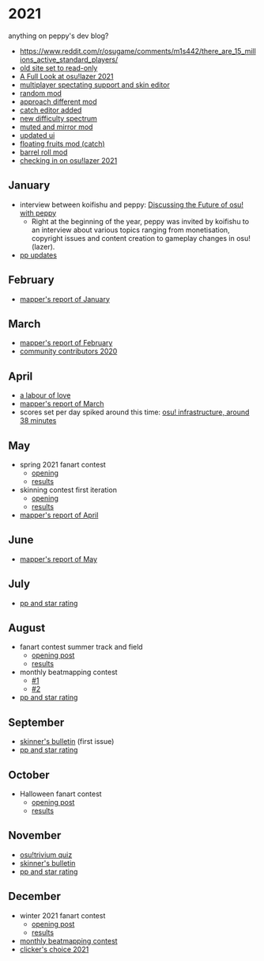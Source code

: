 # 2021

anything on peppy's dev blog?

- https://www.reddit.com/r/osugame/comments/m1s442/there_are_15_millions_active_standard_players/
- [old site set to read-only](https://twitter.com/ppy/status/1367469653304303620)
- [A Full Look at osu!lazer 2021](https://www.youtube.com/watch?v=SmeLE5ag81A)
- [multiplayer spectating support and skin editor](https://twitter.com/ppy/status/1392882629083422730)
- [random mod](https://twitter.com/ppy/status/1402327092985880579)
- [approach different mod](https://twitter.com/ppy/status/1405947859355148288)
- [catch editor added](https://twitter.com/ppy/status/1410995285266878466)
- [new difficulty spectrum](https://twitter.com/ppy/status/1419963416324698123)
- [muted and mirror mod](https://twitter.com/ppy/status/1421477480062279682)
- [updated ui](https://twitter.com/ppy/status/1428788966036185092)
- [floating fruits mod (catch)](https://twitter.com/ppy/status/1385863655858733060)
- [barrel roll mod](https://twitter.com/ppy/status/1383094399844831235)
- [checking in on osu!lazer 2021](https://www.youtube.com/watch?v=HuwTE4e3zEo)

## January

- interview between koifishu and peppy: [Discussing the Future of osu! with peppy](https://www.youtube.com/watch?v=Tsjx5SkHsfE)
  - Right at the beginning of the year, peppy was invited by koifishu to an interview about various topics ranging from monetisation, copyright issues and content creation to gameplay changes in osu!(lazer).
- [pp updates](https://osu.ppy.sh/home/news/2021-01-14-performance-points-updates)

## February

- [mapper's report of January](https://osu.ppy.sh/home/news/2021-02-01-mappers-report-january)

## March

- [mapper's report of February](https://osu.ppy.sh/home/news/2021-03-05-mappers-report-february)
- [community contributors 2020](https://osu.ppy.sh/home/news/2021-03-19-community-contributors-2020)

## April

- [a labour of love](https://osu.ppy.sh/home/news/2021-04-27-results-a-labour-of-love)
- [mapper's report of March](https://osu.ppy.sh/home/news/2021-04-06-mappers-report-march)
- scores set per day spiked around this time: [osu! infrastructure, around 38 minutes](https://www.youtube.com/watch?v=HVBVqvpFVL4)

## May

- spring 2021 fanart contest
  - [opening](https://osu.ppy.sh/home/news/2021-04-23-spring-2021-fanart-contest)
  - [results](https://osu.ppy.sh/home/news/2021-05-20-spring-fanart-contest-results)
- skinning contest first iteration
  - [opening](https://osu.ppy.sh/home/news/2021-03-08-skinning-contest-announcement)
  - [results](https://osu.ppy.sh/home/news/2021-05-27-skinning-contest-results)
- [mapper's report of April](https://osu.ppy.sh/home/news/2021-05-13-mappers-report-april)

## June

- [mapper's report of May](https://osu.ppy.sh/home/news/2021-06-20-mappers-report-may)

## July

- [pp and star rating](https://osu.ppy.sh/home/news/2021-07-27-performance-points-star-rating-updates)

## August

- fanart contest summer track and field
  - [opening post](https://osu.ppy.sh/home/news/2021-07-29-summer-track-field-fanart-contest)
  - [results](https://osu.ppy.sh/home/news/2021-08-23-summer-tf-fanart-contest-results)
- monthly beatmapping contest
  - [#1](https://osu.ppy.sh/home/news/2021-08-09-monthly-beatmapping-contest-august-2021)
  - [#2](https://osu.ppy.sh/home/news/2021-08-30-results-monthly-beatmapping-contest-july-2021)
- [pp and star rating](https://osu.ppy.sh/home/news/2021-08-17-pp-sr-survey)

## September

- [skinner's bulletin](https://osu.ppy.sh/home/news/2021-09-14-skinners-bulletin-july-2021) (first issue)
- [pp and star rating](https://osu.ppy.sh/home/news/2021-09-02-pp-sr-survey-results)

## October

- Halloween fanart contest
  - [opening post](https://osu.ppy.sh/home/news/2021-10-04-halloween-fanart-contest)
  - [results](https://osu.ppy.sh/home/news/2021-10-27-halloween-2021-fanart-results)

## November

- [osu!trivium quiz](https://osu.ppy.sh/home/news/2021-11-10-osu!trivium-quiz-2021)
- [skinner's bulletin](https://osu.ppy.sh/home/news/2021-11-05-skinners-bulletin-august-2021)
- [pp and star rating](https://osu.ppy.sh/home/news/2021-11-09-performance-points-star-rating-updates)

## December

- winter 2021 fanart contest
  - [opening post](https://osu.ppy.sh/home/news/2021-11-23-winter-fanart-contest)
  - [results](https://osu.ppy.sh/home/news/2021-12-17-winter-fanart-contest-results)
- [monthly beatmapping contest](https://osu.ppy.sh/home/news/2021-12-07-results-monthly-beatmapping-contest-2021-wrap-up)
- [clicker's choice 2021](https://osu.ppy.sh/home/news/2021-12-31-clickers-choice-2021)
